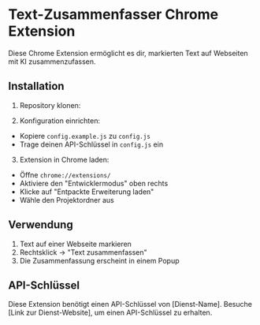 # Text-Zusammenfasser Chrome Extension

Diese Chrome Extension ermöglicht es dir, markierten Text auf Webseiten mit KI zusammenzufassen.

## Installation

1. Repository klonen:


2. Konfiguration einrichten:
- Kopiere `config.example.js` zu `config.js`
- Trage deinen API-Schlüssel in `config.js` ein

3. Extension in Chrome laden:
- Öffne `chrome://extensions/`
- Aktiviere den "Entwicklermodus" oben rechts
- Klicke auf "Entpackte Erweiterung laden"
- Wähle den Projektordner aus

## Verwendung

1. Text auf einer Webseite markieren
2. Rechtsklick → "Text zusammenfassen"
3. Die Zusammenfassung erscheint in einem Popup

## API-Schlüssel

Diese Extension benötigt einen API-Schlüssel von [Dienst-Name]. Besuche [Link zur Dienst-Website], um einen API-Schlüssel zu erhalten.